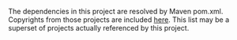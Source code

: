 The dependencies in this project are resolved by Maven pom.xml.  Copyrights from those projects are included [here](http://predixdev.github.io/rmd-ref-app-copyright/).  This list may be a superset of projects actually referenced by this project.
